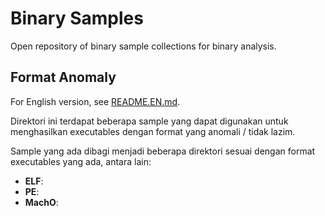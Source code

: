 # Binary Samples

Open repository of binary sample collections for binary analysis.

## Format Anomaly

For English version, see [README.EN.md](README.EN.md).

Direktori ini terdapat beberapa sample yang dapat digunakan untuk menghasilkan executables dengan format yang anomali / tidak lazim. 

Sample yang ada dibagi menjadi beberapa direktori sesuai dengan format executables yang ada, antara lain:

- **ELF**: 
- **PE**: 
- **MachO**: 